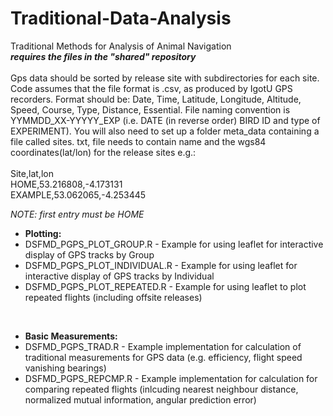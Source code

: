 # Traditional-Data-Analysis
Traditional Methods for Analysis of Animal Navigation</br>
<b><i>requires the files in the "shared" repository</i></b></br></br>
Gps data should be sorted by release site with subdirectories for each site. Code assumes that the file format is .csv, as produced by 
IgotU GPS recorders. Format should be: Date, Time, Latitude, Longitude, Altitude, Speed, Course, Type, Distance, Essential. File naming convention is YYMMDD_XX-YYYYY_EXP (i.e. DATE (in reverse order) BIRD ID and type of EXPERIMENT). You will also need to set up a folder meta_data containing a file called sites. txt, file needs to contain name and the wgs84 coordinates(lat/lon) for the release sites e.g.:</br></br>
Site,lat,lon</br>
HOME,53.216808,-4.173131</br>
EXAMPLE,53.062065,-4.253445</br>

<i>NOTE: first entry must be HOME</i>
  </br>
  <ul>
  <li><b>Plotting:</b>
<li>DSFMD_PGPS_PLOT_GROUP.R -  Example for using leaflet for interactive display of GPS tracks by Group
<li>DSFMD_PGPS_PLOT_INDIVIDUAL.R -  Example for using leaflet for interactive display of GPS tracks by Individual
<li>DSFMD_PGPS_PLOT_REPEATED.R -  Example for using leaflet to plot repeated flights (including offsite releases)
  </ul>
  </br>
  <ul>
  <li><b>Basic Measurements:</b>
<li>DSFMD_PGPS_TRAD.R - Example implementation for calculation of traditional measurements for GPS data (e.g. efficiency, flight speed vanishing bearings)
<li>DSFMD_PGPS_REPCMP.R - Example implementation for calculation for comparing repeated flights (inlcuding nearest neighbour distance, normalized mutual information, angular prediction error)
</ul>
